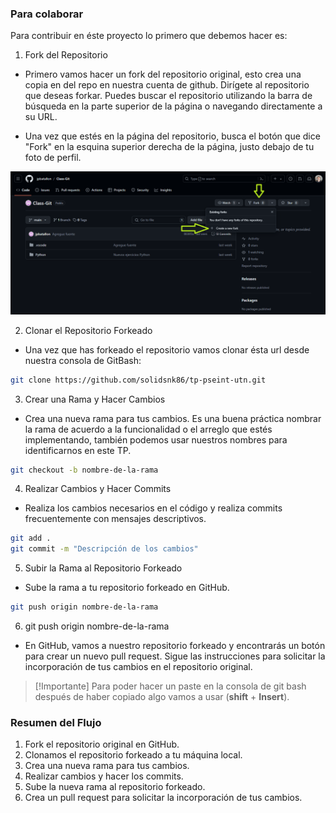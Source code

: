 ### Para colaborar

Para contribuir en éste proyecto lo primero que debemos hacer es:

1. Fork del Repositorio

- Primero vamos hacer un fork del repositorio original, esto crea una copia en del repo en nuestra cuenta de github. Dirígete al repositorio que deseas forkar. Puedes buscar el repositorio utilizando la barra de búsqueda en la parte superior de la página o navegando directamente a su URL.

- Una vez que estés en la página del repositorio, busca el botón que dice "Fork" en la esquina superior derecha de la página, justo debajo de tu foto de perfil.

<img src="public/fork-github.png" alt="Captura de imagen para hacer un fork." />

2. Clonar el Repositorio Forkeado

- Una vez que has forkeado el repositorio vamos clonar ésta url desde nuestra consola de GitBash:

```bash
git clone https://github.com/solidsnk86/tp-pseint-utn.git
```

3. Crear una Rama y Hacer Cambios

- Crea una nueva rama para tus cambios. Es una buena práctica nombrar la rama de acuerdo a la funcionalidad o el arreglo que estés implementando, también podemos usar nuestros nombres para identificarnos en este TP.

```bash
git checkout -b nombre-de-la-rama
```

4. Realizar Cambios y Hacer Commits

- Realiza los cambios necesarios en el código y realiza commits frecuentemente con mensajes descriptivos.

```bash
git add .
git commit -m "Descripción de los cambios"
```

5. Subir la Rama al Repositorio Forkeado

- Sube la rama a tu repositorio forkeado en GitHub.

```bash
git push origin nombre-de-la-rama
```

6. git push origin nombre-de-la-rama

- En GitHub, vamos a nuestro repositorio forkeado y encontrarás un botón para crear un nuevo pull request. Sigue las instrucciones para solicitar la incorporación de tus cambios en el repositorio original.

>[!Importante]
>Para poder hacer un paste en la consola de git bash después de haber copiado algo vamos a usar (<b>shift</b> + <b>Insert</b>).

### Resumen del Flujo

1. Fork el repositorio original en GitHub.
2. Clonamos el repositorio forkeado a tu máquina local.
3. Crea una nueva rama para tus cambios.
4. Realizar cambios y hacer los commits.
5. Sube la nueva rama al repositorio forkeado.
6. Crea un pull request para solicitar la incorporación de tus cambios.
